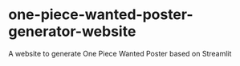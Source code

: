 # one-piece-wanted-poster-generator-website
A website to generate One Piece Wanted Poster based on Streamlit

